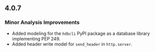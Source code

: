 ## 4.0.7

### Minor Analysis Improvements

* Added modeling for the `hdbcli` PyPI package as a database library implementing PEP 249.
* Added header write model for `send_header` in `http.server`.
